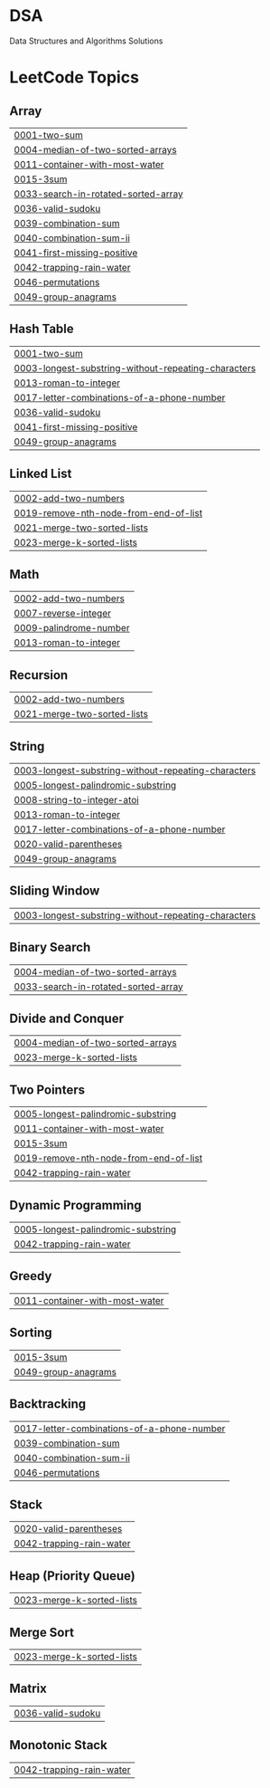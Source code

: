 # DSA
Data Structures and Algorithms Solutions

<!---LeetCode Topics Start-->
# LeetCode Topics
## Array
|  |
| ------- |
| [0001-two-sum](https://github.com/StafShah/DSA/tree/master/0001-two-sum) |
| [0004-median-of-two-sorted-arrays](https://github.com/StafShah/DSA/tree/master/0004-median-of-two-sorted-arrays) |
| [0011-container-with-most-water](https://github.com/StafShah/DSA/tree/master/0011-container-with-most-water) |
| [0015-3sum](https://github.com/StafShah/DSA/tree/master/0015-3sum) |
| [0033-search-in-rotated-sorted-array](https://github.com/StafShah/DSA/tree/master/0033-search-in-rotated-sorted-array) |
| [0036-valid-sudoku](https://github.com/StafShah/DSA/tree/master/0036-valid-sudoku) |
| [0039-combination-sum](https://github.com/StafShah/DSA/tree/master/0039-combination-sum) |
| [0040-combination-sum-ii](https://github.com/StafShah/DSA/tree/master/0040-combination-sum-ii) |
| [0041-first-missing-positive](https://github.com/StafShah/DSA/tree/master/0041-first-missing-positive) |
| [0042-trapping-rain-water](https://github.com/StafShah/DSA/tree/master/0042-trapping-rain-water) |
| [0046-permutations](https://github.com/StafShah/DSA/tree/master/0046-permutations) |
| [0049-group-anagrams](https://github.com/StafShah/DSA/tree/master/0049-group-anagrams) |
## Hash Table
|  |
| ------- |
| [0001-two-sum](https://github.com/StafShah/DSA/tree/master/0001-two-sum) |
| [0003-longest-substring-without-repeating-characters](https://github.com/StafShah/DSA/tree/master/0003-longest-substring-without-repeating-characters) |
| [0013-roman-to-integer](https://github.com/StafShah/DSA/tree/master/0013-roman-to-integer) |
| [0017-letter-combinations-of-a-phone-number](https://github.com/StafShah/DSA/tree/master/0017-letter-combinations-of-a-phone-number) |
| [0036-valid-sudoku](https://github.com/StafShah/DSA/tree/master/0036-valid-sudoku) |
| [0041-first-missing-positive](https://github.com/StafShah/DSA/tree/master/0041-first-missing-positive) |
| [0049-group-anagrams](https://github.com/StafShah/DSA/tree/master/0049-group-anagrams) |
## Linked List
|  |
| ------- |
| [0002-add-two-numbers](https://github.com/StafShah/DSA/tree/master/0002-add-two-numbers) |
| [0019-remove-nth-node-from-end-of-list](https://github.com/StafShah/DSA/tree/master/0019-remove-nth-node-from-end-of-list) |
| [0021-merge-two-sorted-lists](https://github.com/StafShah/DSA/tree/master/0021-merge-two-sorted-lists) |
| [0023-merge-k-sorted-lists](https://github.com/StafShah/DSA/tree/master/0023-merge-k-sorted-lists) |
## Math
|  |
| ------- |
| [0002-add-two-numbers](https://github.com/StafShah/DSA/tree/master/0002-add-two-numbers) |
| [0007-reverse-integer](https://github.com/StafShah/DSA/tree/master/0007-reverse-integer) |
| [0009-palindrome-number](https://github.com/StafShah/DSA/tree/master/0009-palindrome-number) |
| [0013-roman-to-integer](https://github.com/StafShah/DSA/tree/master/0013-roman-to-integer) |
## Recursion
|  |
| ------- |
| [0002-add-two-numbers](https://github.com/StafShah/DSA/tree/master/0002-add-two-numbers) |
| [0021-merge-two-sorted-lists](https://github.com/StafShah/DSA/tree/master/0021-merge-two-sorted-lists) |
## String
|  |
| ------- |
| [0003-longest-substring-without-repeating-characters](https://github.com/StafShah/DSA/tree/master/0003-longest-substring-without-repeating-characters) |
| [0005-longest-palindromic-substring](https://github.com/StafShah/DSA/tree/master/0005-longest-palindromic-substring) |
| [0008-string-to-integer-atoi](https://github.com/StafShah/DSA/tree/master/0008-string-to-integer-atoi) |
| [0013-roman-to-integer](https://github.com/StafShah/DSA/tree/master/0013-roman-to-integer) |
| [0017-letter-combinations-of-a-phone-number](https://github.com/StafShah/DSA/tree/master/0017-letter-combinations-of-a-phone-number) |
| [0020-valid-parentheses](https://github.com/StafShah/DSA/tree/master/0020-valid-parentheses) |
| [0049-group-anagrams](https://github.com/StafShah/DSA/tree/master/0049-group-anagrams) |
## Sliding Window
|  |
| ------- |
| [0003-longest-substring-without-repeating-characters](https://github.com/StafShah/DSA/tree/master/0003-longest-substring-without-repeating-characters) |
## Binary Search
|  |
| ------- |
| [0004-median-of-two-sorted-arrays](https://github.com/StafShah/DSA/tree/master/0004-median-of-two-sorted-arrays) |
| [0033-search-in-rotated-sorted-array](https://github.com/StafShah/DSA/tree/master/0033-search-in-rotated-sorted-array) |
## Divide and Conquer
|  |
| ------- |
| [0004-median-of-two-sorted-arrays](https://github.com/StafShah/DSA/tree/master/0004-median-of-two-sorted-arrays) |
| [0023-merge-k-sorted-lists](https://github.com/StafShah/DSA/tree/master/0023-merge-k-sorted-lists) |
## Two Pointers
|  |
| ------- |
| [0005-longest-palindromic-substring](https://github.com/StafShah/DSA/tree/master/0005-longest-palindromic-substring) |
| [0011-container-with-most-water](https://github.com/StafShah/DSA/tree/master/0011-container-with-most-water) |
| [0015-3sum](https://github.com/StafShah/DSA/tree/master/0015-3sum) |
| [0019-remove-nth-node-from-end-of-list](https://github.com/StafShah/DSA/tree/master/0019-remove-nth-node-from-end-of-list) |
| [0042-trapping-rain-water](https://github.com/StafShah/DSA/tree/master/0042-trapping-rain-water) |
## Dynamic Programming
|  |
| ------- |
| [0005-longest-palindromic-substring](https://github.com/StafShah/DSA/tree/master/0005-longest-palindromic-substring) |
| [0042-trapping-rain-water](https://github.com/StafShah/DSA/tree/master/0042-trapping-rain-water) |
## Greedy
|  |
| ------- |
| [0011-container-with-most-water](https://github.com/StafShah/DSA/tree/master/0011-container-with-most-water) |
## Sorting
|  |
| ------- |
| [0015-3sum](https://github.com/StafShah/DSA/tree/master/0015-3sum) |
| [0049-group-anagrams](https://github.com/StafShah/DSA/tree/master/0049-group-anagrams) |
## Backtracking
|  |
| ------- |
| [0017-letter-combinations-of-a-phone-number](https://github.com/StafShah/DSA/tree/master/0017-letter-combinations-of-a-phone-number) |
| [0039-combination-sum](https://github.com/StafShah/DSA/tree/master/0039-combination-sum) |
| [0040-combination-sum-ii](https://github.com/StafShah/DSA/tree/master/0040-combination-sum-ii) |
| [0046-permutations](https://github.com/StafShah/DSA/tree/master/0046-permutations) |
## Stack
|  |
| ------- |
| [0020-valid-parentheses](https://github.com/StafShah/DSA/tree/master/0020-valid-parentheses) |
| [0042-trapping-rain-water](https://github.com/StafShah/DSA/tree/master/0042-trapping-rain-water) |
## Heap (Priority Queue)
|  |
| ------- |
| [0023-merge-k-sorted-lists](https://github.com/StafShah/DSA/tree/master/0023-merge-k-sorted-lists) |
## Merge Sort
|  |
| ------- |
| [0023-merge-k-sorted-lists](https://github.com/StafShah/DSA/tree/master/0023-merge-k-sorted-lists) |
## Matrix
|  |
| ------- |
| [0036-valid-sudoku](https://github.com/StafShah/DSA/tree/master/0036-valid-sudoku) |
## Monotonic Stack
|  |
| ------- |
| [0042-trapping-rain-water](https://github.com/StafShah/DSA/tree/master/0042-trapping-rain-water) |
<!---LeetCode Topics End-->